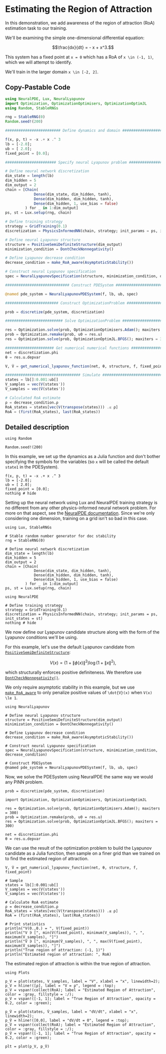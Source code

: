 # Estimating the Region of Attraction

In this demonstration, we add awareness of the region of attraction (RoA) estimation task to our training.

We'll be examining the simple one-dimensional differential equation:
```math
\frac{dx}{dt} = - x + x^3.
```
This system has a fixed point at ``x = 0`` which has a RoA of ``x \in (-1, 1)``, which we will attempt to identify.

We'll train in the larger domain ``x \in [-2, 2]``.

## Copy-Pastable Code

```julia
using NeuralPDE, Lux, NeuralLyapunov
import Optimization, OptimizationOptimisers, OptimizationOptimJL
using Random, StableRNGs

rng = StableRNG(0)
Random.seed!(200)

######################### Define dynamics and domain ##########################

f(x, p, t) = -x .+ x .^ 3
lb = [-2.0];
ub = [ 2.0];
fixed_point = [0.0];

####################### Specify neural Lyapunov problem #######################

# Define neural network discretization
dim_state = length(lb)
dim_hidden = 5
dim_output = 2
chain = [Chain(
             Dense(dim_state, dim_hidden, tanh),
             Dense(dim_hidden, dim_hidden, tanh),
             Dense(dim_hidden, 1, use_bias = false)
         ) for _ in 1:dim_output]
ps, st = Lux.setup(rng, chain)

# Define training strategy
strategy = GridTraining(0.1)
discretization = PhysicsInformedNN(chain, strategy; init_params = ps, init_states = st)

# Define neural Lyapunov structure
structure = PositiveSemiDefiniteStructure(dim_output)
minimization_condition = DontCheckNonnegativity()

# Define Lyapunov decrease condition
decrease_condition = make_RoA_aware(AsymptoticStability())

# Construct neural Lyapunov specification
spec = NeuralLyapunovSpecification(structure, minimization_condition, decrease_condition)

############################# Construct PDESystem #############################

@named pde_system = NeuralLyapunovPDESystem(f, lb, ub, spec)

######################## Construct OptimizationProblem ########################

prob = discretize(pde_system, discretization)

########################## Solve OptimizationProblem ##########################

res = Optimization.solve(prob, OptimizationOptimisers.Adam(); maxiters = 300)
prob = Optimization.remake(prob, u0 = res.u)
res = Optimization.solve(prob, OptimizationOptimJL.BFGS(); maxiters = 300)

###################### Get numerical numerical functions ######################
net = discretization.phi
θ = res.u.depvar

V, V̇ = get_numerical_lyapunov_function(net, θ, structure, f, fixed_point)

################################## Simulate ###################################
states = lb[]:0.001:ub[]
V_samples = vec(V(states'))
V̇_samples = vec(V̇(states'))

# Calculated RoA estimate
ρ = decrease_condition.ρ
RoA_states = states[vec(V(transpose(states))) .≤ ρ]
RoA = (first(RoA_states), last(RoA_states))
```

## Detailed description

```@setup RoA
using Random

Random.seed!(200)
```

In this example, we set up the dynamics as a Julia function and don't bother specifying the symbols for the variables (so ``x`` will be called the default `state1` in the PDESystem).

```@example RoA
f(x, p, t) = -x .+ x .^ 3
lb = [-2.0];
ub = [ 2.0];
fixed_point = [0.0];
nothing # hide
```

Setting up the neural network using Lux and NeuralPDE training strategy is no different from any other physics-informed neural network problem.
For more on that aspect, see the [NeuralPDE documentation](https://docs.sciml.ai/NeuralPDE/stable/).
Since we're only considering one dimension, training on a grid isn't so bad in this case.

```@example RoA
using Lux, StableRNGs

# Stable random number generator for doc stability
rng = StableRNG(0)

# Define neural network discretization
dim_state = length(lb)
dim_hidden = 5
dim_output = 2
chain = [Chain(
             Dense(dim_state, dim_hidden, tanh),
             Dense(dim_hidden, dim_hidden, tanh),
             Dense(dim_hidden, 1, use_bias = false)
         ) for _ in 1:dim_output]
ps, st = Lux.setup(rng, chain)
```

```@example RoA
using NeuralPDE

# Define training strategy
strategy = GridTraining(0.1)
discretization = PhysicsInformedNN(chain, strategy; init_params = ps, init_states = st)
nothing # hide
```

We now define our Lyapunov candidate structure along with the form of the Lyapunov conditions we'll be using.

For this example, let's use the default Lyapunov candidate from [`PositiveSemiDefiniteStructure`](@ref):
```math
V(x) = \left( 1 + \lVert \phi(x) \rVert^2 \right) \log \left( 1 + \lVert x \rVert^2 \right),
```
which structurally enforces positive definiteness.
We therefore use [`DontCheckNonnegativity()`](@ref).

We only require asymptotic stability in this example, but we use [`make_RoA_aware`](@ref) to only penalize positive values of ``\dot{V}(x)`` when ``V(x) \le 1``.

```@example RoA
using NeuralLyapunov

# Define neural Lyapunov structure
structure = PositiveSemiDefiniteStructure(dim_output)
minimization_condition = DontCheckNonnegativity()

# Define Lyapunov decrease condition
decrease_condition = make_RoA_aware(AsymptoticStability())

# Construct neural Lyapunov specification
spec = NeuralLyapunovSpecification(structure, minimization_condition, decrease_condition)

# Construct PDESystem 
@named pde_system = NeuralLyapunovPDESystem(f, lb, ub, spec)
```

Now, we solve the PDESystem using NeuralPDE the same way we would any PINN problem.

```@example RoA
prob = discretize(pde_system, discretization)

import Optimization, OptimizationOptimisers, OptimizationOptimJL

res = Optimization.solve(prob, OptimizationOptimisers.Adam(); maxiters = 300)
prob = Optimization.remake(prob, u0 = res.u)
res = Optimization.solve(prob, OptimizationOptimJL.BFGS(); maxiters = 300)

net = discretization.phi
θ = res.u.depvar
```

We can use the result of the optimization problem to build the Lyapunov candidate as a Julia function, then sample on a finer grid than we trained on to find the estimated region of attraction.

```@example RoA
V, V̇ = get_numerical_lyapunov_function(net, θ, structure, f, fixed_point)

# Sample
states = lb[]:0.001:ub[]
V_samples = vec(V(states'))
V̇_samples = vec(V̇(states'))

# Calculate RoA estimate
ρ = decrease_condition.ρ
RoA_states = states[vec(V(transpose(states))) .≤ ρ]
RoA = (first(RoA_states), last(RoA_states))

# Print statistics
println("V(0.,0.) = ", V(fixed_point))
println("V ∋ [", min(V(fixed_point), minimum(V_samples)), ", ", maximum(V_samples), "]")
println("V̇ ∋ [", minimum(V̇_samples), ", ", max(V̇(fixed_point), maximum(V̇_samples)), "]")
println("True region of attraction: (-1, 1)")
println("Estimated region of attraction: ", RoA)
```

The estimated region of attraction is within the true region of attraction.

```@example RoA
using Plots

p_V = plot(states, V_samples, label = "V", xlabel = "x", linewidth=2);
p_V = hline!([ρ], label = "V = ρ", legend = :top);
p_V = vspan!(collect(RoA); label = "Estimated Region of Attraction", color = :gray, fillstyle = :/);
p_V = vspan!([-1, 1]; label = "True Region of Attraction", opacity = 0.2, color = :green);

p_V̇ = plot(states, V̇_samples, label = "dV/dt", xlabel = "x", linewidth=2);
p_V̇ = hline!([0.0], label = "dV/dt = 0", legend = :top);
p_V̇ = vspan!(collect(RoA); label = "Estimated Region of Attraction", color = :gray, fillstyle = :/);
p_V̇ = vspan!([-1, 1]; label = "True Region of Attraction", opacity = 0.2, color = :green);

plt = plot(p_V, p_V̇)
```